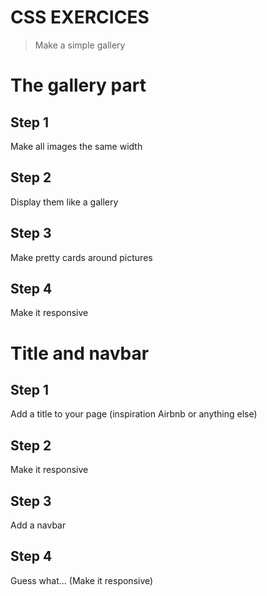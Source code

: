 # CSS EXERCICES

> Make a simple gallery

# The gallery part

## Step 1
Make all images the same width

## Step 2
Display them like a gallery

## Step 3
Make pretty cards around pictures

## Step 4
Make it responsive


# Title and navbar

## Step 1
Add a title to your page (inspiration Airbnb or anything else)

## Step 2
Make it responsive

## Step 3
Add a navbar

## Step 4
Guess what... (Make it responsive)
